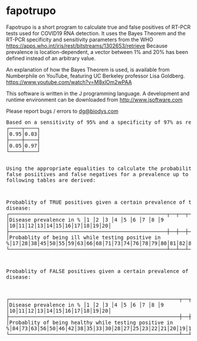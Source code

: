 # fapotrupo
Fapotrupo is a short program to calculate true and false positives of RT-PCR tests used for COVID19 RNA detection. It uses the Bayes Theorem and the RT-PCR specificity and sensitivity parameters from the WHO https://apps.who.int/iris/rest/bitstreams/1302653/retrieve Because prevalence is location-dependent, a vector between 1% and 20% has been defined instead of an arbitrary value.

An explanation of how the Bayes Theorem is used, is available from Numberphile on YouTube, featuring UC Berkeley professor Lisa Goldberg. https://www.youtube.com/watch?v=M8xlOm2wPAA 

This software is written in the J programming language. A development and runtime environment can be downloaded from http://www.jsoftware.com 

Please report bugs / errors to dg@biodys.com

<pre/>
Based on a sensitivity of 95% and a specificity of 97% as reported in the abovementioned WHO document, the following truth matrix is created. 
┌────┬────┐
│0.95│0.03│
├────┼────┤
│0.05│0.97│
└────┴────┘

Using the appropriate equalities to calculate the probability of false posiitives and false negatives for a prevalence up to 20%, the following tables are derived:

Probablity of TRUE positives given a certain prevalence of the disease:
┌───────────────────────────────────────────────────┬──┬──┬──┬──┬──┬──┬──┬──┬──┬──┬──┬──┬──┬──┬──┬──┬──┬──┬──┬──┐
│Disease prevalence in %                            │1 │2 │3 │4 │5 │6 │7 │8 │9 │10│11│12│13│14│15│16│17│18│19│20│
├───────────────────────────────────────────────────┼──┼──┼──┼──┼──┼──┼──┼──┼──┼──┼──┼──┼──┼──┼──┼──┼──┼──┼──┼──┤
│Probablity of being ill while testing positive in %│17│28│38│45│50│55│59│63│66│68│71│73│74│76│78│79│80│81│82│83│
└───────────────────────────────────────────────────┴──┴──┴──┴──┴──┴──┴──┴──┴──┴──┴──┴──┴──┴──┴──┴──┴──┴──┴──┴──┘

Probablity of FALSE positives given a certain prevalence of the disease:

┌───────────────────────────────────────────────────────┬──┬──┬──┬──┬──┬──┬──┬──┬──┬──┬──┬──┬──┬──┬──┬──┬──┬──┬──┬──┐
│Disease prevalence in %                                │1 │2 │3 │4 │5 │6 │7 │8 │9 │10│11│12│13│14│15│16│17│18│19│20│
├───────────────────────────────────────────────────────┼──┼──┼──┼──┼──┼──┼──┼──┼──┼──┼──┼──┼──┼──┼──┼──┼──┼──┼──┼──┤
│Probablity of being healthy while testing positive in %│84│73│63│56│50│46│42│38│35│33│30│28│27│25│23│22│21│20│19│18│
└───────────────────────────────────────────────────────┴──┴──┴──┴──┴──┴──┴──┴──┴──┴──┴──┴──┴──┴──┴──┴──┴──┴──┴──┴──
</pre>
